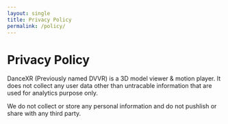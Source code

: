 ```yaml
---
layout: single
title: Privacy Policy
permalink: /policy/
---
```


# Privacy Policy

DanceXR (Previously named DVVR) is a 3D model viewer & motion player. It does not collect any user data other than untracable information that are used for analytics purpose only. 

We do not collect or store any personal information and do not pushlish or share with any third party. 
